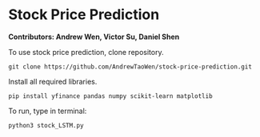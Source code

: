 # Stock Price Prediction

**Contributors: Andrew Wen, Victor Su, Daniel Shen**

To use stock price prediction, clone repository.
```
git clone https://github.com/AndrewTaoWen/stock-price-prediction.git
```

Install all required libraries. 
```
pip install yfinance pandas numpy scikit-learn matplotlib 
```

To run, type in terminal:
```
python3 stock_LSTM.py
```

